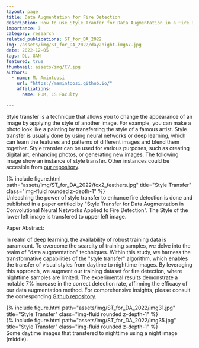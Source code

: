 ```yaml
---
layout: page
title: Data Augmentation for Fire Detection
description: How to use Style Tranfer for Data Augmentation in a Fire Detection System
importance: 3
category: research
related_publications: ST_for_DA_2022
img: /assets/img/ST_for_DA_2022/day2night-img67.jpg
date: 2022-12-05
tags: DL, GAN
featured: true
thumbnail: assets/img/CV.jpg
authors:
  - name: M. Amintoosi
    url: "https://mamintoosi.github.io/"
    affiliations:
      name: FUM, CS Faculty

---
```


Style transfer is a technique that allows you to change the appearance of an image by applying the style of another image. For example, you can make a photo look like a painting by transferring the style of a famous artist. Style transfer is usually done by using neural networks or deep learning, which can learn the features and patterns of different images and blend them together. Style transfer can be used for various purposes, such as creating digital art, enhancing photos, or generating new images.
The following image show an instance of style transfer. Other instances could be accesible from [our repository](https://github.com/mamintoosi/MMM-Artistic-photoes).

<div class="row">
    <div class="col-sm mt-3 mt-md-0">
        {% include figure.html path="assets/img/ST_for_DA_2022/fox2_feathers.jpg" title="Style Transfer" class="img-fluid rounded z-depth-1" %}
    </div>
</div>
<div class="caption">
Unleashing the power of style transfer to enhance fire detection is done  and published in a paper entitled by "Style Transfer for Data Augmentation in Convolutional Neural Networks Applied to Fire Detection". The Style of the lower left image is transfered to upper left image.
</div>

Paper Abstract:

 In realm of deep learning, the availability of robust training data is paramount. To overcome the scarcity of training samples, we delve into the realm of "data augmentation" techniques. Within this study, we harness the transformative capabilities of the "style transfer" algorithm, which enables the transfer of visual styles from daytime to nighttime images. By leveraging this approach, we augment our training dataset for fire detection, where nighttime samples are limited. The experimental results demonstrate a notable 7% increase in the correct detection rate, affirming the efficacy of our data augmentation method. For comprehensive insights, please consult the corresponding [Github repository](https://github.com/mamintoosi/ST-for-DA-in-FD).


<div class="row">
    <div class="col-sm mt-3 mt-md-0">
        {% include figure.html path="assets/img/ST_for_DA_2022/img31.jpg" title="Style Transfer" class="img-fluid rounded z-depth-1" %}
    </div>
</div>
<div class="row">
    <div class="col-sm mt-3 mt-md-0">
        {% include figure.html path="assets/img/ST_for_DA_2022/img35.jpg" title="Style Transfer" class="img-fluid rounded z-depth-1" %}
    </div>
</div>
<div class="caption">
Some daytime images that transfered to nighttime using a night image (middle).
</div>

